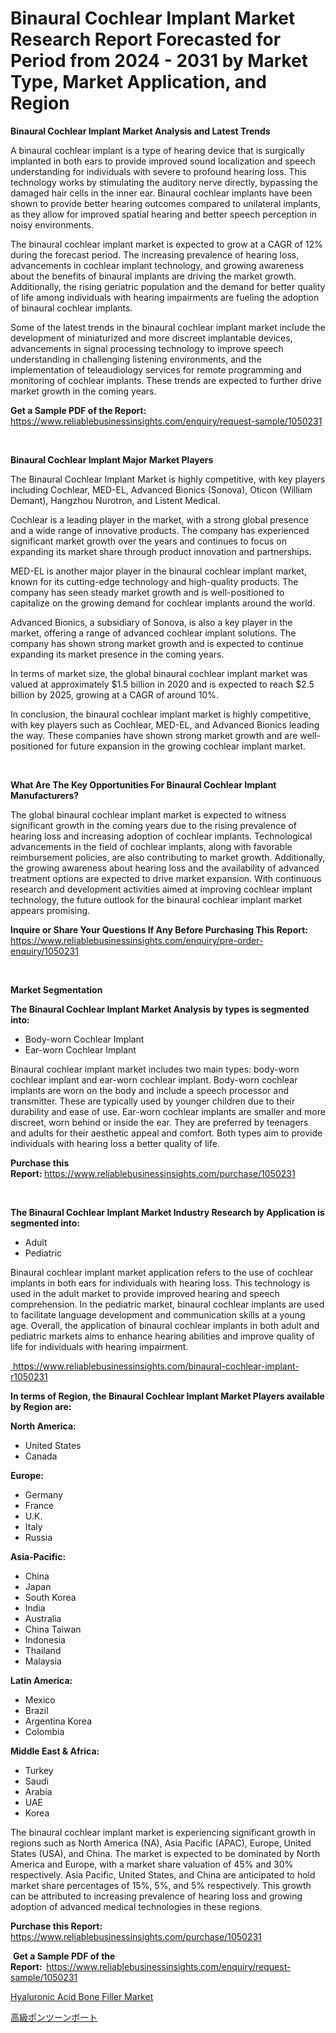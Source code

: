 <p><h1>Binaural Cochlear Implant Market Research Report Forecasted for Period from 2024 -  2031 by Market Type, Market Application, and Region</h1></p><p><strong>Binaural Cochlear Implant Market Analysis and Latest Trends</strong></p>
<p><p>A binaural cochlear implant is a type of hearing device that is surgically implanted in both ears to provide improved sound localization and speech understanding for individuals with severe to profound hearing loss. This technology works by stimulating the auditory nerve directly, bypassing the damaged hair cells in the inner ear. Binaural cochlear implants have been shown to provide better hearing outcomes compared to unilateral implants, as they allow for improved spatial hearing and better speech perception in noisy environments.</p><p>The binaural cochlear implant market is expected to grow at a CAGR of 12% during the forecast period. The increasing prevalence of hearing loss, advancements in cochlear implant technology, and growing awareness about the benefits of binaural implants are driving the market growth. Additionally, the rising geriatric population and the demand for better quality of life among individuals with hearing impairments are fueling the adoption of binaural cochlear implants. </p><p>Some of the latest trends in the binaural cochlear implant market include the development of miniaturized and more discreet implantable devices, advancements in signal processing technology to improve speech understanding in challenging listening environments, and the implementation of teleaudiology services for remote programming and monitoring of cochlear implants. These trends are expected to further drive market growth in the coming years.</p></p>
<p><strong>Get a Sample PDF of the Report:&nbsp;</strong> <a href="https://www.reliablebusinessinsights.com/enquiry/request-sample/1050231">https://www.reliablebusinessinsights.com/enquiry/request-sample/1050231</a></p>
<p>&nbsp;</p>
<p><strong>Binaural Cochlear Implant Major Market Players</strong></p>
<p><p>The Binaural Cochlear Implant Market is highly competitive, with key players including Cochlear, MED-EL, Advanced Bionics (Sonova), Oticon (William Demant), Hangzhou Nurotron, and Listent Medical. </p><p>Cochlear is a leading player in the market, with a strong global presence and a wide range of innovative products. The company has experienced significant market growth over the years and continues to focus on expanding its market share through product innovation and partnerships.</p><p>MED-EL is another major player in the binaural cochlear implant market, known for its cutting-edge technology and high-quality products. The company has seen steady market growth and is well-positioned to capitalize on the growing demand for cochlear implants around the world.</p><p>Advanced Bionics, a subsidiary of Sonova, is also a key player in the market, offering a range of advanced cochlear implant solutions. The company has shown strong market growth and is expected to continue expanding its market presence in the coming years.</p><p>In terms of market size, the global binaural cochlear implant market was valued at approximately $1.5 billion in 2020 and is expected to reach $2.5 billion by 2025, growing at a CAGR of around 10%.</p><p>In conclusion, the binaural cochlear implant market is highly competitive, with key players such as Cochlear, MED-EL, and Advanced Bionics leading the way. These companies have shown strong market growth and are well-positioned for future expansion in the growing cochlear implant market.</p></p>
<p>&nbsp;</p>
<p><strong>What Are The Key Opportunities For Binaural Cochlear Implant Manufacturers?</strong></p>
<p><p>The global binaural cochlear implant market is expected to witness significant growth in the coming years due to the rising prevalence of hearing loss and increasing adoption of cochlear implants. Technological advancements in the field of cochlear implants, along with favorable reimbursement policies, are also contributing to market growth. Additionally, the growing awareness about hearing loss and the availability of advanced treatment options are expected to drive market expansion. With continuous research and development activities aimed at improving cochlear implant technology, the future outlook for the binaural cochlear implant market appears promising.</p></p>
<p><strong>Inquire or Share Your Questions If Any Before Purchasing This Report:</strong> <a href="https://www.reliablebusinessinsights.com/enquiry/pre-order-enquiry/1050231">https://www.reliablebusinessinsights.com/enquiry/pre-order-enquiry/1050231</a></p>
<p>&nbsp;</p>
<p><strong>Market Segmentation</strong></p>
<p><strong>The Binaural Cochlear Implant Market Analysis by types is segmented into:</strong></p>
<p><ul><li>Body-worn Cochlear Implant</li><li>Ear-worn Cochlear Implant</li></ul></p>
<p><p>Binaural cochlear implant market includes two main types: body-worn cochlear implant and ear-worn cochlear implant. Body-worn cochlear implants are worn on the body and include a speech processor and transmitter. These are typically used by younger children due to their durability and ease of use. Ear-worn cochlear implants are smaller and more discreet, worn behind or inside the ear. They are preferred by teenagers and adults for their aesthetic appeal and comfort. Both types aim to provide individuals with hearing loss a better quality of life.</p></p>
<p><strong>Purchase this Report:&nbsp;</strong><a href="https://www.reliablebusinessinsights.com/purchase/1050231">https://www.reliablebusinessinsights.com/purchase/1050231</a></p>
<p>&nbsp;</p>
<p><strong>The Binaural Cochlear Implant Market Industry Research by Application is segmented into:</strong></p>
<p><ul><li>Adult</li><li>Pediatric</li></ul></p>
<p><p>Binaural cochlear implant market application refers to the use of cochlear implants in both ears for individuals with hearing loss. This technology is used in the adult market to provide improved hearing and speech comprehension. In the pediatric market, binaural cochlear implants are used to facilitate language development and communication skills at a young age. Overall, the application of binaural cochlear implants in both adult and pediatric markets aims to enhance hearing abilities and improve quality of life for individuals with hearing impairment.</p></p>
<p><a href="https://www.reliablebusinessinsights.com/binaural-cochlear-implant-r1050231">&nbsp;https://www.reliablebusinessinsights.com/binaural-cochlear-implant-r1050231</a></p>
<p><strong>In terms of Region, the Binaural Cochlear Implant Market Players available by Region are:</strong></p>
<p>
    <p> <strong> North America: </strong>
        <ul>
            <li>United States</li>
            <li>Canada</li>
        </ul>
        </p> 
    <p> <strong> Europe: </strong>
        <ul>
            <li>Germany</li>
            <li>France</li>
            <li>U.K.</li>
            <li>Italy</li>
            <li>Russia</li>
        </ul>
        </p> 
    <p> <strong> Asia-Pacific: </strong>
        <ul>
            <li>China</li>
            <li>Japan</li>
            <li>South Korea</li>
            <li>India</li>
            <li>Australia</li>
            <li>China Taiwan</li>
            <li>Indonesia</li>
            <li>Thailand</li>
            <li>Malaysia</li>
        </ul>
        </p> 
    <p> <strong> Latin America: </strong>
        <ul>
            <li>Mexico</li>
            <li>Brazil</li>
            <li>Argentina Korea</li>
            <li>Colombia</li>
        </ul>
        </p> 
    <p> <strong> Middle East & Africa: </strong>
        <ul>
            <li>Turkey</li>
            <li>Saudi</li>
            <li>Arabia</li>
            <li>UAE</li>
            <li>Korea</li>
        </ul>
    </p>
    </p>
<p><p>The binaural cochlear implant market is experiencing significant growth in regions such as North America (NA), Asia Pacific (APAC), Europe, United States (USA), and China. The market is expected to be dominated by North America and Europe, with a market share valuation of 45% and 30% respectively. Asia Pacific, United States, and China are anticipated to hold market share percentages of 15%, 5%, and 5% respectively. This growth can be attributed to increasing prevalence of hearing loss and growing adoption of advanced medical technologies in these regions.</p></p>
<p><strong>Purchase this Report: </strong><a href="https://www.reliablebusinessinsights.com/purchase/1050231">https://www.reliablebusinessinsights.com/purchase/1050231</a></p>
<p>&nbsp;<strong>Get a Sample PDF of the Report:&nbsp;&nbsp;</strong><a href="https://www.reliablebusinessinsights.com/enquiry/request-sample/1050231">https://www.reliablebusinessinsights.com/enquiry/request-sample/1050231</a></p>
<p><strong></strong></p>
<p><p><a href="https://github.com/JoshuaPetersxXd/Market-Research-Report-List-1/blob/main/hyaluronic-acid-bone-filler-market.md">Hyaluronic Acid Bone Filler Market</a></p><p><a href="https://github.com/avbqbctihcbe2/Market-Research-Report-List-3/blob/main/8204749185563.md">高級ポンツーンボート</a></p></p>